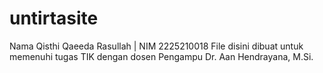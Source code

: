 # untirtasite
Nama Qisthi Qaeeda Rasullah | NIM 2225210018
File disini dibuat untuk memenuhi tugas TIK dengan dosen Pengampu Dr. Aan Hendrayana, M.Si.
